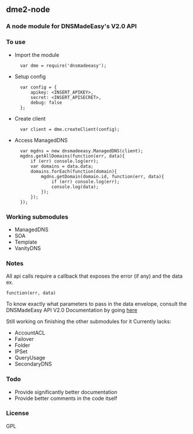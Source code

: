 ## dme2-node
### A node module for DNSMadeEasy's V2.0 API

### To use

- Import the module

		var dme = require('dnsmadeeasy');

- Setup config

		var config = {
			apikey: <INSERT_APIKEY>,
			secret: <INSERT_APISECRET>,
			debug: false
		};

- Create client

		var client = dme.createClient(config);


- Access ManagedDNS

		var mgdns = new dnsmadeeasy.ManagedDNS(client);
		mgdns.getAllDomains(function(err, data){
			if (err) console.log(err);
			var domains = data.data;
			domains.forEach(function(domain){
				mgdns.getDomain(domain.id, function(err, data){
					if (err) console.log(err);
					console.log(data);
				});
			});
		});

### Working submodules
- ManagedDNS
- SOA
- Template
- VanityDNS

### Notes
All api calls require a callback that exposes the error (if any) and the data
ex.

	function(err, data)

To know exactly what parameters to pass in the data envelope, consult the DNSMadeEasy API V2.0 Documentation by going [here](http://www.dnsmadeeasy.com/wp-content/uploads/2012/09/API-Documentationv2.pdf)

Still working on finishing the other submodules for it
Currently lacks:
- AccountACL
- Failover
- Folder
- IPSet
- QueryUsage
- SecondaryDNS

### Todo
- Provide significantly better documentation
- Provide better comments in the code itself

### License
GPL